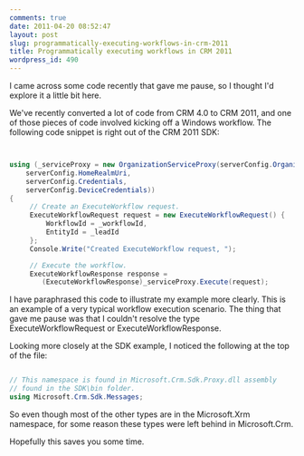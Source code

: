 ```yaml
---
comments: true
date: 2011-04-20 08:52:47
layout: post
slug: programmatically-executing-workflows-in-crm-2011
title: Programmatically executing workflows in CRM 2011
wordpress_id: 490
---
```


I came across some code recently that gave me pause, so I thought I'd explore it a little bit here.

We've recently converted a lot of code from CRM 4.0 to CRM 2011, and one of those pieces of code involved kicking off a Windows workflow. The following code snippet is right out of the CRM 2011 SDK:

``` csharp


using (_serviceProxy = new OrganizationServiceProxy(serverConfig.OrganizationUri,
    serverConfig.HomeRealmUri,
    serverConfig.Credentials,
    serverConfig.DeviceCredentials))
{
     // Create an ExecuteWorkflow request.
     ExecuteWorkflowRequest request = new ExecuteWorkflowRequest() {
         WorkflowId = _workflowId,
         EntityId = _leadId
     };
     Console.Write("Created ExecuteWorkflow request, ");

     // Execute the workflow.
     ExecuteWorkflowResponse response =
        (ExecuteWorkflowResponse)_serviceProxy.Execute(request);


```


I have paraphrased this code to illustrate my example more clearly. This is an example of a very typical workflow execution scenario. The thing that gave me pause was that I couldn't resolve the type ExecuteWorkflowRequest or ExecuteWorkflowResponse.

Looking more closely at the SDK example, I noticed the following at the top of the file:

``` csharp

// This namespace is found in Microsoft.Crm.Sdk.Proxy.dll assembly
// found in the SDK\bin folder.
using Microsoft.Crm.Sdk.Messages;

```


So even though most of the other types are in the Microsoft.Xrm namespace, for some reason these types were left behind in Microsoft.Crm.

Hopefully this saves you some time.


